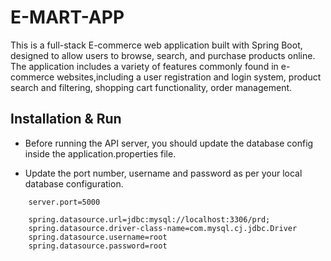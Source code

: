 # E-MART-APP

This is a full-stack E-commerce web application built with Spring Boot, designed to allow users to browse, search, and purchase products online.
The application includes a variety of features commonly found in e-commerce websites,including a user registration and login system, product search and filtering, shopping cart functionality, order management.

## Installation & Run

* Before running the API server, you should update the database config inside the application.properties file.

* Update the port number, username and password as per your local database configuration.

```
    server.port=5000

    spring.datasource.url=jdbc:mysql://localhost:3306/prd;
    spring.datasource.driver-class-name=com.mysql.cj.jdbc.Driver
    spring.datasource.username=root
    spring.datasource.password=root
```

